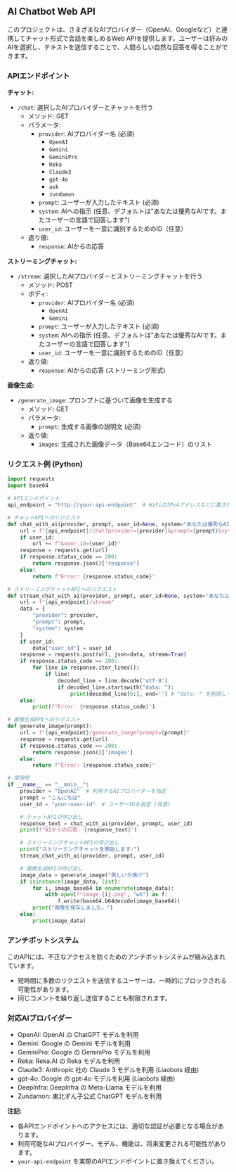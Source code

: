 ## AI Chatbot Web API

このプロジェクトは、さまざまなAIプロバイダー（OpenAI、Googleなど）と連携してチャット形式で会話を楽しめるWeb APIを提供します。ユーザーは好みのAIを選択し、テキストを送信することで、人間らしい自然な回答を得ることができます。

### APIエンドポイント

**チャット:**

- `/chat`: 選択したAIプロバイダーとチャットを行う
    - メソッド: GET
    - パラメータ:
        - `provider`: AIプロバイダー名 (必須)
            - `OpenAI`
            - `Gemini`
            - `GeminiPro`
            - `Reka`
            - `Claude3`
            - `gpt-4o`
            - `ask`
            - `zundamon`
        - `prompt`: ユーザーが入力したテキスト (必須)
        - `system`: AIへの指示 (任意、デフォルトは"あなたは優秀なAIです。またユーザーの言語で回答します")
        - `user_id`: ユーザーを一意に識別するためのID（任意）
    - 返り値:
        - `response`: AIからの応答

**ストリーミングチャット:**

- `/stream`: 選択したAIプロバイダーとストリーミングチャットを行う
    - メソッド: POST
    - ボディ:
        - `provider`: AIプロバイダー名 (必須)
            - `OpenAI`
            - `Gemini`
        - `prompt`: ユーザーが入力したテキスト (必須)
        - `system`: AIへの指示 (任意、デフォルトは"あなたは優秀なAIです。またユーザーの言語で回答します")
        - `user_id`: ユーザーを一意に識別するためのID（任意）
    - 返り値:
        - `response`: AIからの応答 (ストリーミング形式)

**画像生成:**

- `/generate_image`: プロンプトに基づいて画像を生成する
    - メソッド: GET
    - パラメータ:
        - `prompt`: 生成する画像の説明文 (必須)
    - 返り値:
        - `images`: 生成された画像データ（Base64エンコード）のリスト



### リクエスト例 (Python)

```python
import requests
import base64

# APIエンドポイント
api_endpoint = "http://your-api-endpoint"  # WiFiのIPv4アドレスなどに置き換えてください

# チャットAPIへのリクエスト
def chat_with_ai(provider, prompt, user_id=None, system="あなたは優秀なAIです。またユーザーの言語で回答します"):
    url = f"{api_endpoint}/chat?provider={provider}&prompt={prompt}&system={system}"
    if user_id:
        url += f"&user_id={user_id}"
    response = requests.get(url)
    if response.status_code == 200:
        return response.json()['response']
    else:
        return f"Error: {response.status_code}"

# ストリーミングチャットAPIへのリクエスト
def stream_chat_with_ai(provider, prompt, user_id=None, system="あなたは優秀なAIです。またユーザーの言語で回答します"):
    url = f"{api_endpoint}/stream"
    data = {
        "provider": provider,
        "prompt": prompt,
        "system": system
    }
    if user_id:
        data["user_id"] = user_id
    response = requests.post(url, json=data, stream=True)
    if response.status_code == 200:
        for line in response.iter_lines():
            if line:
                decoded_line = line.decode('utf-8')
                if decoded_line.startswith("data: "):
                    print(decoded_line[6:], end='') # "data: " を削除して表示
    else:
        print(f"Error: {response.status_code}")

# 画像生成APIへのリクエスト
def generate_image(prompt):
    url = f"{api_endpoint}/generate_image?prompt={prompt}"
    response = requests.get(url)
    if response.status_code == 200:
        return response.json()['images']
    else:
        return f"Error: {response.status_code}"

# 使用例
if __name__ == "__main__":
    provider = "OpenAI"  # 利用するAIプロバイダーを指定
    prompt = "こんにちは"
    user_id = "your-user-id"  # ユーザーIDを指定 (任意)

    # チャットAPIの呼び出し
    response_text = chat_with_ai(provider, prompt, user_id)
    print(f"AIからの応答: {response_text}")

    # ストリーミングチャットAPIの呼び出し
    print("ストリーミングチャットを開始します:")
    stream_chat_with_ai(provider, prompt, user_id)

    # 画像生成APIの呼び出し
    image_data = generate_image("美しい夕焼け")
    if isinstance(image_data, list):
        for i, image_base64 in enumerate(image_data):
            with open(f"image_{i}.png", "wb") as f:
                f.write(base64.b64decode(image_base64))
        print("画像を保存しました。")
    else:
        print(image_data)
```


### アンチボットシステム

このAPIには、不正なアクセスを防ぐためのアンチボットシステムが組み込まれています。

- 短時間に多数のリクエストを送信するユーザーは、一時的にブロックされる可能性があります。
- 同じコメントを繰り返し送信することも制限されます。

### 対応AIプロバイダー

- OpenAI: OpenAI の ChatGPT モデルを利用
- Gemini: Google の Gemini モデルを利用
- GeminiPro: Google の GeminiPro モデルを利用
- Reka: Reka.AI の Reka モデルを利用
- Claude3: Anthropic 社の Claude 3 モデルを利用 (Liaobots 経由)
- gpt-4o: Google の gpt-4o モデルを利用 (Liaobots 経由)
- DeepInfra: DeepInfra の Meta-Llama モデルを利用
- Zundamon: 東北ずん子公式 ChatGPT モデルを利用

**注記:**

- 各APIエンドポイントへのアクセスには、適切な認証が必要となる場合があります。
- 利用可能なAIプロバイダー、モデル、機能は、将来変更される可能性があります。
- `your-api-endpoint` を実際のAPIエンドポイントに置き換えてください。


